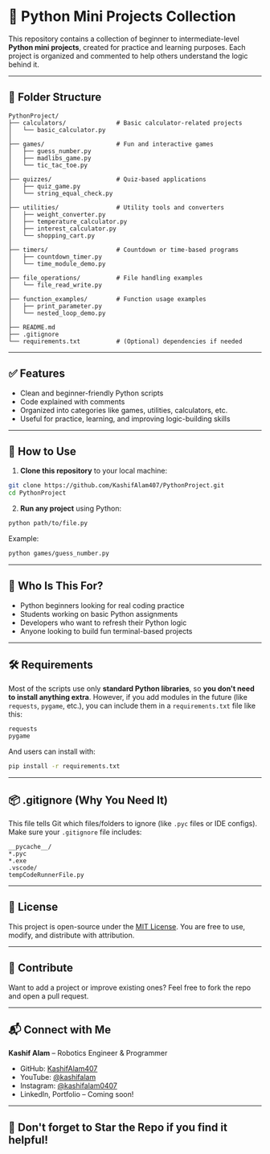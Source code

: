 # 🐍 Python Mini Projects Collection

This repository contains a collection of beginner to intermediate-level **Python mini projects**, created for practice and learning purposes. Each project is organized and commented to help others understand the logic behind it.

---

## 📁 Folder Structure

```
PythonProject/
├── calculators/              # Basic calculator-related projects
│   └── basic_calculator.py
│
├── games/                    # Fun and interactive games
│   ├── guess_number.py
│   ├── madlibs_game.py
│   └── tic_tac_toe.py
│
├── quizzes/                  # Quiz-based applications
│   ├── quiz_game.py
│   └── string_equal_check.py
│
├── utilities/                # Utility tools and converters
│   ├── weight_converter.py
│   ├── temperature_calculator.py
│   ├── interest_calculator.py
│   └── shopping_cart.py
│
├── timers/                   # Countdown or time-based programs
│   ├── countdown_timer.py
│   └── time_module_demo.py
│
├── file_operations/          # File handling examples
│   └── file_read_write.py
│
├── function_examples/        # Function usage examples
│   ├── print_parameter.py
│   └── nested_loop_demo.py
│
├── README.md
├── .gitignore
└── requirements.txt          # (Optional) dependencies if needed
```

---

## ✅ Features

- Clean and beginner-friendly Python scripts
- Code explained with comments
- Organized into categories like games, utilities, calculators, etc.
- Useful for practice, learning, and improving logic-building skills

---

## 🚀 How to Use

1. **Clone this repository** to your local machine:

```bash
git clone https://github.com/KashifAlam407/PythonProject.git
cd PythonProject
```

2. **Run any project** using Python:

```bash
python path/to/file.py
```

Example:

```bash
python games/guess_number.py
```

---

## 🎯 Who Is This For?

- Python beginners looking for real coding practice
- Students working on basic Python assignments
- Developers who want to refresh their Python logic
- Anyone looking to build fun terminal-based projects

---

## 🛠 Requirements

Most of the scripts use only **standard Python libraries**, so **you don't need to install anything extra**. However, if you add modules in the future (like `requests`, `pygame`, etc.), you can include them in a `requirements.txt` file like this:

```bash
requests
pygame
```

And users can install with:

```bash
pip install -r requirements.txt
```

---

## 📦 .gitignore (Why You Need It)

This file tells Git which files/folders to ignore (like `.pyc` files or IDE configs). Make sure your `.gitignore` file includes:

```gitignore
__pycache__/
*.pyc
*.exe
.vscode/
tempCodeRunnerFile.py
```

---

## 📜 License

This project is open-source under the [MIT License](LICENSE). You are free to use, modify, and distribute with attribution.

---

## 🙌 Contribute

Want to add a project or improve existing ones? Feel free to fork the repo and open a pull request.

---


## 📬 Connect with Me

**Kashif Alam** – Robotics Engineer & Programmer  
- GitHub: [KashifAlam407](https://github.com/KashifAlam407)
- YouTube: [@kashifalam](https://www.youtube.com/@electroboticsai)
- Instagram: [@kashifalam0407](https://instagram.com/kashifalam0407)
- LinkedIn, Portfolio – Coming soon!

---

## 🌟 Don't forget to Star the Repo if you find it helpful!
